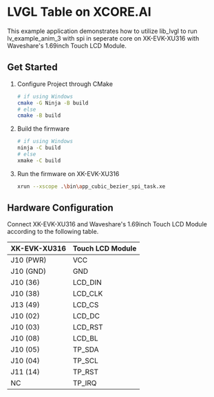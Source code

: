 LVGL Table on XCORE.AI
======================

This example application demonstrates how to utilize lib_lvgl to run lv_example_anim_3 with spi in seperate core on XK-EVK-XU316 with Waveshare's 1.69inch Touch LCD Module.

## Get Started
1. Configure Project through CMake 
    ```bash
    # if using Windows
    cmake -G Ninja -B build
    # else
    cmake -B build
    ```

2. Build the firmware
    ```bash
    # if using Windows
    ninja -C build
    # else
    xmake -C build
    ```

3. Run the firmware on XK-EVK-XU316
    ```bash
    xrun --xscope .\bin\app_cubic_bezier_spi_task.xe
    ```

## Hardware Configuration

Connect XK-EVK-XU316 and Waveshare's 1.69inch Touch LCD Module according to the following table.

|XK-EVK-XU316|Touch LCD Module|
|------------|----------------|
|J10 (PWR)|VCC|
|J10 (GND)|GND|
|J10 (36)|LCD_DIN|
|J10 (38)|LCD_CLK|
|J13 (49)|LCD_CS|
|J10 (02)|LCD_DC|
|J10 (03)|LCD_RST|
|J10 (08)|LCD_BL|
|J10 (05)|TP_SDA|
|J10 (04)|TP_SCL|
|J11 (14)|TP_RST|
|NC|TP_IRQ|